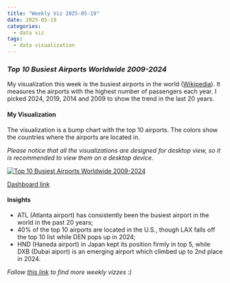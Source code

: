 ```yaml
---
title: "Weekly Viz 2025-05-19"
date: 2025-05-19
categories:
  - data viz
tags:
  - data visualization
---
```


### *Top 10 Busiest Airports Worldwide 2009-2024*

My visualization this week is the busiest airports in the world ([Wikipedia](https://en.wikipedia.org/wiki/List_of_busiest_airports_by_passenger_traffic)). It measures the airports with the highest number of passengers each year. I picked 2024, 2019, 2014 and 2009 to show the trend in the last 20 years.  

#### My Visualization

The visualization is a bump chart with the top 10 airports. The colors show the countries where the airports are located in.   

*Please notice that all the visualizations are designed for desktop view, so it is recommended to view them on a desktop device.*  

<div class='tableauPlaceholder' id='viz1747800687317' style='position: relative'>
  <noscript><a href='#'>
    <img alt='Top 10 Busiest Airports Worldwide 2009-2024 ' src='https:&#47;&#47;public.tableau.com&#47;static&#47;images&#47;20&#47;20250519Top10BusiestAirportsWorldwide2009-2024&#47;Top10BusiestAirportsWorldwide2009-2024&#47;1_rss.png' style='border: none' />
  </a></noscript>
  <object class='tableauViz'  style='display:none;'>
    <param name='host_url' value='https%3A%2F%2Fpublic.tableau.com%2F' />
    <param name='embed_code_version' value='3' />
    <param name='site_root' value='' />
    <param name='name' value='20250519Top10BusiestAirportsWorldwide2009-2024&#47;Top10BusiestAirportsWorldwide2009-2024' />
    <param name='tabs' value='no' />
    <param name='toolbar' value='yes' />
    <param name='static_image' value='https:&#47;&#47;public.tableau.com&#47;static&#47;images&#47;20&#47;20250519Top10BusiestAirportsWorldwide2009-2024&#47;Top10BusiestAirportsWorldwide2009-2024&#47;1.png' />
    <param name='animate_transition' value='yes' />
    <param name='display_static_image' value='yes' />
    <param name='display_spinner' value='yes' />
    <param name='display_overlay' value='yes' />
    <param name='display_count' value='yes' />
    <param name='language' value='en-US' />
  </object></div>        
  <script type='text/javascript'>         
    var divElement = document.getElementById('viz1747800687317');    
    var vizElement = divElement.getElementsByTagName('object')[0];       
    if ( divElement.offsetWidth > 800 ) { vizElement.style.width='800px';vizElement.style.height='627px';} else if ( divElement.offsetWidth > 500 ) { vizElement.style.width='800px';vizElement.style.height='627px';} else { vizElement.style.width='100%';vizElement.style.height='727px';}         
    var scriptElement = document.createElement('script');                 
    scriptElement.src = 'https://public.tableau.com/javascripts/api/viz_v1.js';      
    vizElement.parentNode.insertBefore(scriptElement, vizElement);           
  </script>


[Dashboard link](https://public.tableau.com/views/20250519Top10BusiestAirportsWorldwide2009-2024/Top10BusiestAirportsWorldwide2009-2024?:language=en-US&:sid=&:redirect=auth&:display_count=n&:origin=viz_share_link)

#### Insights
* ATL (Atlanta airport) has consistently been the busiest airport in the world in the past 20 years;
* 40% of the top 10 airports are located in the U.S., though LAX falls off the top 10 list while DEN pops up in 2024;
* HND (Haneda airport) in Japan kept its position firmly in top 5, while DXB (Dubai aiport) is an emerging airport which climbed up to 2nd place in 2024.  

*Follow [this link](https://yudong-94.github.io/personal-website/project/WeeklyViz2025/) to find more weekly vizzes :)*
